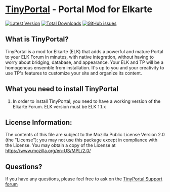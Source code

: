 [TinyPortal](https://www.tinyportal.net/) - Portal Mod for Elkarte
==================================================


[![Latest Version](https://img.shields.io/github/release/TinyPortal/TinyPortal.svg)](https://github.com/tinoest/ElkTinyPortal/releases)
[![Total Downloads](https://img.shields.io/github/downloads/TinyPortal/TinyPortal/total.svg)](https://github.com/tinoest/ElkTinyPortal/releases)
[![GitHub issues](https://img.shields.io/github/issues/TinyPortal/TinyPortal.svg)](https://github.com/tinoest/ElkTinyPortal/issues)


What is TinyPortal?
--------------------------------------
TinyPortal is a mod for Elkarte (ELK) that adds a powerful and mature Portal to 
your ELK Forum in minutes, with native integration, without having to worry about bridging, 
database, and appearance. Your ELK and TP will be a homogenous ensemble from installation. 
It's up to you and your creativity to use TP's features to customize your site and organize 
its content.


What you need to install TinyPortal
--------------------------------------

1. In order to install TinyPortal, you need to have a working version of the Elkarte Forum. 
ELK version must be ELK 1.1.x


License Information:
--------------------------------------

The contents of this file are subject to the Mozilla Public License Version 2.0 (the "License");
you may not use this package except in compliance with the License. You may obtain a copy of the License at
https://www.mozilla.org/en-US/MPL/2.0/


Questions?
----------

If you have any questions, please feel free to ask on the
[TinyPortal Support forum](https://www.tinyportal.net)
